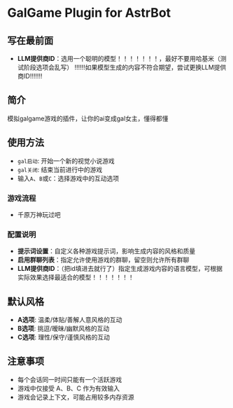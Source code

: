  # GalGame Plugin for AstrBot

## 写在最前面

- **LLM提供商ID**：选用一个聪明的模型！！！！！！！，最好不要用哈基米（测试阶段选项会乱写）
!!!!!!如果模型生成的内容不符合期望，尝试更换LLM提供商ID!!!!!!!

## 简介

模拟galgame游戏的插件，让你的ai变成gal女主，懂得都懂

## 使用方法

- `gal启动`: 开始一个新的视觉小说游戏
- `gal关闭`: 结束当前进行中的游戏
- 输入`A`、`B`或`C`：选择游戏中的互动选项

### 游戏流程
- 千原万神玩过吧

### 配置说明
- **提示词设置**：自定义各种游戏提示词，影响生成内容的风格和质量
- **启用群聊列表**：指定允许使用游戏的群聊，留空则允许所有群聊
- **LLM提供商ID**：（把id填进去就行了）指定生成游戏内容的语言模型，可根据实际效果选择最适合的模型！！！！！！！

## 默认风格
- **A选项**: 温柔/体贴/善解人意风格的互动
- **B选项**: 挑逗/暧昧/幽默风格的互动
- **C选项**: 理性/保守/谨慎风格的互动

## 注意事项
- 每个会话同一时间只能有一个活跃游戏
- 游戏中仅接受 A、B、C 作为有效输入
- 游戏会记录上下文，可能占用较多内存资源


